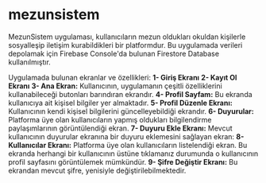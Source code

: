 # mezunsistem

MezunSistem uygulaması, kullanıcıların mezun oldukları okuldan kişilerle sosyalleşip iletişim kurabildikleri bir platformdur.
Bu uygulamada verileri depolamak için Firebase Console'da bulunan Firestore Database kullanılmıştır.

Uygulamada bulunan ekranlar ve özellikleri:
**1- Giriş Ekranı**
**2- Kayıt Ol Ekranı**
**3- Ana Ekran:** Kullanıcının, uygulamanın çeşitli özelliklerini kullanabileceği butonları barındıran ekrandır.
**4- Profil Sayfam:** Bu ekranda kullanıcıya ait kişisel bilgiler yer almaktadır.
**5- Profil Düzenle Ekranı:** Kullanıcının kendi kişisel bilgilerini güncelleyebildiği ekrandır.
**6- Duyurular:** Platforma üye olan kullanıcıların yapmış oldukları bilgilendirme paylaşımlarının görüntülendiği ekran.
**7- Duyuru Ekle Ekranı:** Mevcut kullanıcının duyurular ekranına bir duyuru eklemesini sağlayan ekran:
**8- Kullanıcılar Ekranı:** Platforma üye olan kullanıcıların listelendiği ekran. Bu ekranda herhangi bir kullanıcının üstüne tıklamanız durumunda o kullanıcının profil sayfasını görüntülemek mümkündür.
**9- Şifre Değiştir Ekranı:** Bu ekrandan mevcut şifre, yenisiyle değiştirilebilmektedir.
